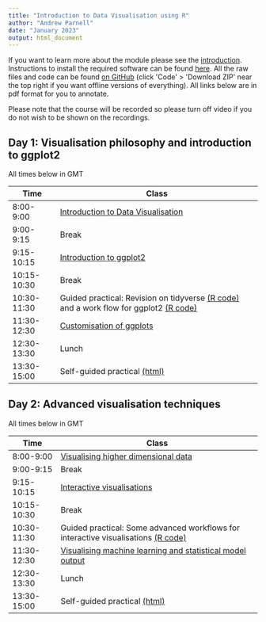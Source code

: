 ```yaml
---
title: "Introduction to Data Visualisation using R"
author: "Andrew Parnell"
date: "January 2023"
output: html_document
---
```


If you want to learn more about the module please see the [introduction](https://andrewcparnell.github.io/dataviz_course/intro.html). Instructions to install the required software can be found [here](https://andrewcparnell.github.io/dataviz_course/prerequisites.html). All the raw files and code can be found [on GitHub](https://www.github.com/andrewcparnell/dataviz_course) (click 'Code' > 'Download ZIP' near the top right if you want offline versions of everything). All links below are in pdf format for you to annotate.

Please note that the course will be recorded so please turn off video if you do not wish to be shown on the recordings. 

## Day 1: Visualisation philosophy and introduction to ggplot2

All times below in GMT

Time  | Class
------------- | ----------------------------------------------------
8:00-9:00 | [Introduction to Data Visualisation](https://andrewcparnell.github.io/dataviz_course/slides/class_1_intro.pdf)
9:00-9:15 | Break
9:15-10:15 | [Introduction to ggplot2](https://andrewcparnell.github.io/dataviz_course/slides/class_2_ggplot2.pdf)
10:15-10:30 | Break 
10:30-11:30 | Guided practical: Revision on tidyverse [(R code)](https://andrewcparnell.github.io/dataviz_course/practicals/tidyverse_revision.R) and a work flow for ggplot2 [(R code)](https://andrewcparnell.github.io/dataviz_course/practicals/ggplot2_basics.R)
11:30-12:30 | [Customisation of ggplots](https://andrewcparnell.github.io/dataviz_course/slides/class_3_more_ggplot2.pdf)
12:30-13:30 | Lunch
13:30-15:00 | Self-guided practical [(html)](https://andrewcparnell.github.io/dataviz_course/practicals/practical_1_using_ggplot2.html) 

## Day 2: Advanced visualisation techniques

All times below in GMT

Time  | Class
------------- | ----------------------------------------------------
8:00-9:00 | [Visualising higher dimensional data](https://andrewcparnell.github.io/dataviz_course/slides/class_4_highdim.pdf)
9:00-9:15 | Break
9:15-10:15 | [Interactive visualisations](https://andrewcparnell.github.io/dataviz_course/slides/class_5_interactive.html)
10:15-10:30 | Break 
10:30-11:30 | Guided practical: Some advanced workflows for interactive visualisations [(R code)](https://andrewcparnell.github.io/dataviz_course/practicals/tutor_2_advanced_workflows.R)
11:30-12:30 | [Visualising machine learning and statistical model output](https://andrewcparnell.github.io/dataviz_course/slides/class_6_ML_viz.pdf)
12:30-13:30 | Lunch
13:30-15:00 | Self-guided practical [(html)](https://andrewcparnell.github.io/dataviz_course/practicals/practical_2_test_your_skills.html) 



